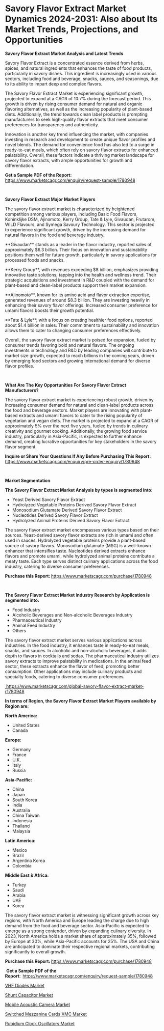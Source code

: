 <p><h1>Savory Flavor Extract Market Dynamics 2024-2031: Also about Its Market Trends, Projections, and Opportunities</h1></p><p><strong>Savory Flavor Extract Market Analysis and Latest Trends</strong></p>
<p><p>Savory Flavor Extract is a concentrated essence derived from herbs, spices, and natural ingredients that enhances the taste of food products, particularly in savory dishes. This ingredient is increasingly used in various sectors, including food and beverage, snacks, sauces, and seasonings, due to its ability to impart deep and complex flavors.</p><p>The Savory Flavor Extract Market is experiencing significant growth, projected to expand at a CAGR of 10.7% during the forecast period. This growth is driven by rising consumer demand for natural and organic flavoring alternatives, as well as the increasing popularity of plant-based diets. Additionally, the trend towards clean label products is prompting manufacturers to seek high-quality flavor extracts that meet consumer preferences for transparency and authenticity.</p><p>Innovation is another key trend influencing the market, with companies investing in research and development to create unique flavor profiles and novel blends. The demand for convenience food has also led to a surge in ready-to-eat meals, which often rely on savory flavor extracts for enhanced palatability. Overall, these factors indicate a thriving market landscape for savory flavor extracts, with ample opportunities for growth and differentiation.</p></p>
<p><strong>Get a Sample PDF of the Report:&nbsp;</strong> <a href="https://www.marketscagr.com/enquiry/request-sample/1780948?utm_campaign=1576&utm_medium=2&utm_source=Github&utm_content=ia&utm_term=13102024&utm_id=savory-flavor-extract">https://www.marketscagr.com/enquiry/request-sample/1780948</a></p>
<p>&nbsp;</p>
<p><strong>Savory Flavor Extract Major Market Players</strong></p>
<p><p>The savory flavor extract market is characterized by heightened competition among various players, including Basic Food Flavors, Koninklijke DSM, Ajinomoto, Kerry Group, Tate & Lyle, Givaudan, Frutarom, WILD Flavours, and Symega Savoury Technology. This sector is projected to experience significant growth, driven by the increasing demand for natural flavors in the food and beverage industry.</p><p>**Givaudan** stands as a leader in the flavor industry, reported sales of approximately $6.3 billion. Their focus on innovation and sustainability positions them well for future growth, particularly in savory applications for processed foods and snacks.</p><p>**Kerry Group**, with revenues exceeding $8 billion, emphasizes providing innovative taste solutions, tapping into the health and wellness trend. Their strategic acquisitions and investment in R&D coupled with the demand for plant-based and clean-label products support their market expansion.</p><p>**Ajinomoto**, known for its amino acid and flavor extraction expertise, generated revenues of around $8.3 billion. They are investing heavily in enhancing their savory flavor offerings. Increased consumer preference for umami flavors boosts their growth potential.</p><p>**Tate & Lyle**, with a focus on creating healthier food options, reported about $1.4 billion in sales. Their commitment to sustainability and innovation allows them to cater to changing consumer preferences effectively.</p><p>Overall, the savory flavor extract market is poised for expansion, fueled by consumer trends favoring bold and natural flavors. The ongoing investments in technology and R&D by leading companies will contribute to market size growth, expected to reach billions in the coming years, driven by emerging food sectors and growing international demand for diverse flavor profiles.</p></p>
<p>&nbsp;</p>
<p><strong>What Are The Key Opportunities For Savory Flavor Extract Manufacturers?</strong></p>
<p><p>The savory flavor extract market is experiencing robust growth, driven by increasing consumer demand for natural and clean-label products across the food and beverage sectors. Market players are innovating with plant-based extracts and umami flavors to cater to the rising popularity of vegetarian and vegan diets. The market is projected to expand at a CAGR of approximately 5% over the next five years, fueled by trends in culinary creativity and gourmet cooking. Additionally, the growing food service industry, particularly in Asia-Pacific, is expected to further enhance demand, creating lucrative opportunities for key stakeholders in the savory flavor segment.</p></p>
<p><strong>Inquire or Share Your Questions If Any Before Purchasing This Report:</strong> <a href="https://www.marketscagr.com/enquiry/pre-order-enquiry/1780948?utm_campaign=1576&utm_medium=2&utm_source=Github&utm_content=ia&utm_term=13102024&utm_id=savory-flavor-extract">https://www.marketscagr.com/enquiry/pre-order-enquiry/1780948</a></p>
<p>&nbsp;</p>
<p><strong>Market Segmentation</strong></p>
<p><strong>The Savory Flavor Extract Market Analysis by types is segmented into:</strong></p>
<p><ul><li>Yeast Derived Savory Flavor Extract</li><li>Hydrolyzed Vegetable Proteins Derived Savory Flavor Extract</li><li>Monosodium Glutamate Derived Savory Flavor Extract</li><li>Nucleotides Derived Savory Flavor Extract</li><li>Hydrolyzed Animal Proteins Derived Savory Flavor Extract</li></ul></p>
<p><p>The savory flavor extract market encompasses various types based on their sources. Yeast-derived savory flavor extracts are rich in umami and often used in sauces. Hydrolyzed vegetable proteins provide a plant-based source of savory flavors. Monosodium glutamate (MSG) is a well-known enhancer that intensifies taste. Nucleotides derived extracts enhance flavors and promote umami, while hydrolyzed animal proteins contribute a meaty taste. Each type serves distinct culinary applications across the food industry, catering to diverse consumer preferences.</p></p>
<p><strong>Purchase this Report:&nbsp;</strong><a href="https://www.marketscagr.com/purchase/1780948?utm_campaign=1576&utm_medium=2&utm_source=Github&utm_content=ia&utm_term=13102024&utm_id=savory-flavor-extract">https://www.marketscagr.com/purchase/1780948</a></p>
<p>&nbsp;</p>
<p><strong>The Savory Flavor Extract Market Industry Research by Application is segmented into:</strong></p>
<p><ul><li>Food Industry</li><li>Alcoholic Beverages and Non-alcoholic Beverages Industry</li><li>Pharmaceutical Industry</li><li>Animal Feed Industry</li><li>Others</li></ul></p>
<p><p>The savory flavor extract market serves various applications across industries. In the food industry, it enhances taste in ready-to-eat meals, snacks, and sauces. In alcoholic and non-alcoholic beverages, it adds depth to flavors in cocktails and sodas. The pharmaceutical industry utilizes savory extracts to improve palatability in medications. In the animal feed sector, these extracts enhance the flavor of feed, promoting better consumption. Other applications may include culinary products and specialty foods, catering to diverse consumer preferences.</p></p>
<p><a href="https://www.marketscagr.com/global-savory-flavor-extract-market-r1780948?utm_campaign=1576&utm_medium=2&utm_source=Github&utm_content=ia&utm_term=13102024&utm_id=savory-flavor-extract">&nbsp;https://www.marketscagr.com/global-savory-flavor-extract-market-r1780948</a></p>
<p><strong>In terms of Region, the Savory Flavor Extract Market Players available by Region are:</strong></p>
<p>
    <p> <strong> North America: </strong>
        <ul>
            <li>United States</li>
            <li>Canada</li>
        </ul>
        </p> 
    <p> <strong> Europe: </strong>
        <ul>
            <li>Germany</li>
            <li>France</li>
            <li>U.K.</li>
            <li>Italy</li>
            <li>Russia</li>
        </ul>
        </p> 
    <p> <strong> Asia-Pacific: </strong>
        <ul>
            <li>China</li>
            <li>Japan</li>
            <li>South Korea</li>
            <li>India</li>
            <li>Australia</li>
            <li>China Taiwan</li>
            <li>Indonesia</li>
            <li>Thailand</li>
            <li>Malaysia</li>
        </ul>
        </p> 
    <p> <strong> Latin America: </strong>
        <ul>
            <li>Mexico</li>
            <li>Brazil</li>
            <li>Argentina Korea</li>
            <li>Colombia</li>
        </ul>
        </p> 
    <p> <strong> Middle East & Africa: </strong>
        <ul>
            <li>Turkey</li>
            <li>Saudi</li>
            <li>Arabia</li>
            <li>UAE</li>
            <li>Korea</li>
        </ul>
    </p>
    </p>
<p><p>The savory flavor extract market is witnessing significant growth across key regions, with North America and Europe leading the charge due to high demand from the food and beverage sector. Asia-Pacific is expected to emerge as a strong contender, driven by expanding culinary diversity. In 2023, North America holds a market share of approximately 35%, followed by Europe at 30%, while Asia-Pacific accounts for 25%. The USA and China are anticipated to dominate their respective regional markets, contributing significantly to overall growth.</p></p>
<p><strong>Purchase this Report: </strong><a href="https://www.marketscagr.com/purchase/1780948?utm_campaign=1576&utm_medium=2&utm_source=Github&utm_content=ia&utm_term=13102024&utm_id=savory-flavor-extract">https://www.marketscagr.com/purchase/1780948</a></p>
<p>&nbsp;<strong>Get a Sample PDF of the Report:&nbsp;&nbsp;</strong><a href="https://www.marketscagr.com/enquiry/request-sample/1780948?utm_campaign=1576&utm_medium=2&utm_source=Github&utm_content=ia&utm_term=13102024&utm_id=savory-flavor-extract">https://www.marketscagr.com/enquiry/request-sample/1780948</a></p>
<p><strong></strong></p>
<p><p><a href="https://www.linkedin.com/pulse/vhf-diodes-market-size-share-growth-analysis-type-application-fa66f?utm_campaign=1576&utm_medium=2&utm_source=Github&utm_content=ia&utm_term=13102024&utm_id=savory-flavor-extract">VHF Diodes Market</a></p><p><a href="https://issuu.com/reportprime-2/docs/shunt-capacitor-market-size-2030.pp_22234b5c039dda?utm_campaign=1576&utm_medium=2&utm_source=Github&utm_content=ia&utm_term=13102024&utm_id=savory-flavor-extract">Shunt Capacitor Market</a></p><p><a href="https://www.linkedin.com/pulse/navigating-global-mobile-acoustic-camera-market-landscape-trends-3pztc?utm_campaign=1576&utm_medium=2&utm_source=Github&utm_content=ia&utm_term=13102024&utm_id=savory-flavor-extract">Mobile Acoustic Camera Market</a></p><p><a href="https://www.linkedin.com/pulse/deep-dive-switched-mezzanine-cards-xmc-market-itstrends-mengf?utm_campaign=1576&utm_medium=2&utm_source=Github&utm_content=ia&utm_term=13102024&utm_id=savory-flavor-extract">Switched Mezzanine Cards XMC Market</a></p><p><a href="https://www.linkedin.com/pulse/rubidium-clock-oscillators-market-dynamics-application-types-76oxf?utm_campaign=1576&utm_medium=2&utm_source=Github&utm_content=ia&utm_term=13102024&utm_id=savory-flavor-extract">Rubidium Clock Oscillators Market</a></p></p>